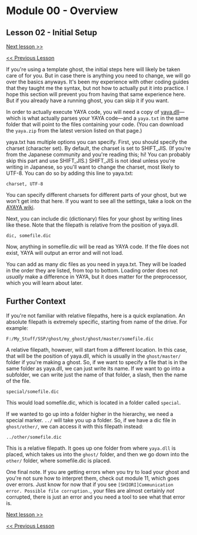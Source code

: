 # Module 00 - Overview

## Lesson 02 - Initial Setup

[Next lesson >>](../module_00_overview/03_more_options_in_yaya.txt.md)

[<< Previous Lesson](../module_00_overview/01_what_is_yaya.md)


If you're using a template ghost, the initial steps here will likely be taken care of for you. But in case there is anything you need to change, we will go over the basics anyways. It's been my experience with other coding guides that they taught me the syntax, but not how to actually put it into practice. I hope this section will prevent you from having that same experience here. But if you already have a running ghost, you can skip it if you want.

In order to actually execute YAYA code, you will need a copy of [yaya.dll](https://github.com/YAYA-shiori/yaya-shiori/releases)—which is what actually parses your YAYA code—and a `yaya.txt` in the same folder that will point to the files containing your code. (You can download the `yaya.zip` from the latest version listed on that page.)


yaya.txt has multiple options you can specify. First, you should specify the charset (character set). By default, the charset is set to SHIFT_JIS. (If you're from the Japanese community and you're reading this; hi! You can probably skip this part and use SHIFT_JIS.) SHIFT_JIS is not ideal unless you're writing in Japanese, so you'll want to change the charset, most likely to UTF-8. You can do so by adding this line to yaya.txt:

```
charset, UTF-8
```

You can specify different charsets for different parts of your ghost, but we won't get into that here. If you want to see all the settings, take a look on the [AYAYA wiki](https://emily.shillest.net/ayaya/index.php?cmd=read&page=%E3%83%9E%E3%83%8B%E3%83%A5%E3%82%A2%E3%83%AB%2F%E6%96%87%E6%B3%95%2F1.%E5%9F%BA%E7%A4%8E%E8%A8%AD%E5%AE%9A).


Next, you can include dic (dictionary) files for your ghost by writing lines like these. Note that the filepath is relative from the position of yaya.dll.

```
dic, somefile.dic
```

Now, anything in somefile.dic will be read as YAYA code. If the file does not exist, YAYA will output an error and will not load.

You can add as many dic files as you need in yaya.txt. They will be loaded in the order they are listed, from top to bottom. Loading order does not *usually* make a difference in YAYA, but it does matter for the preprocessor, which you will learn about later.

## Further Context

If you're not familiar with relative filepaths, here is a quick explanation. An absolute filepath is extremely specific, starting from name of the drive. For example:

```
F:/My_Stuff/SSP/ghost/my_ghost/ghost/master/somefile.dic
```

A relative filepath, however, will start from a different location. In this case, that will be the position of yaya.dll, which is usually in the `ghost/master/` folder if you're making a ghost. So, if we want to specify a file that is in the same folder as yaya.dll, we can just write its name. If we want to go into a subfolder, we can write just the name of that folder, a slash, then the name of the file.

```
special/somefile.dic
```

This would load somefile.dic, which is located in a folder called `special`.

If we wanted to go up into a folder higher in the hierarchy, we need a special marker. `../` will take you up a folder. So, if we have a dic file in `ghost/other/`, we can access it with this filepath instead:

```
../other/somefile.dic
```

This is a relative filepath. It goes up one folder from where `yaya.dll` is placed, which takes us into the `ghost/` folder, and then we go down into the `other/` folder, where somefile.dic is placed.

One final note. If you are getting errors when you try to load your ghost and you're not sure how to interpret them, check out module 11, which goes over errors. Just know for now that if you see `[SHIORI]Communication error. Possible file corruption.`, your files are almost certainly *not* corrupted, there is just an error and you need a tool to see what that error is.


[Next lesson >>](../module_00_overview/03_more_options_in_yaya.txt.md)

[<< Previous Lesson](../module_00_overview/01_what_is_yaya.md)
